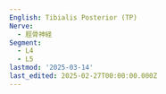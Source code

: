 ```yaml
---
English: Tibialis Posterior (TP)
Nerve:
  - 脛骨神経
Segment:
  - L4
  - L5
lastmod: '2025-03-14'
last_edited: 2025-02-27T00:00:00.000Z
---
```



